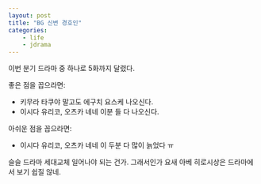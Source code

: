 ```yaml
---
layout: post
title: "BG 신변 경호인"
categories:
    - life
    - jdrama
---
```


이번 분기 드라마 중 하나로 5화까지 달렸다. 

좋은 점을 꼽으라면:

- 키무라 타쿠야 말고도 에구치 요스케 나오신다. 
- 이시다 유리코, 오츠카 네네 이분 들 다 나오신다.

아쉬운 점을 꼽으라면:

- 이시다 유리코, 오츠카 네네 이 두분 다 많이 늙었다 ㅠ

슬슬 드라마 세대교체 일어나야 되는 건가. 그래서인가 요새 아베 히로시상은 드라마에서 보기 쉽질 않네. 